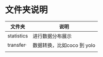 # 文件夹说明

| 文件夹     | 说明                       |
| ---------- | -------------------------- |
| statistics | 进行数据分布展示           |
| transfer·  | 数据转换，比如coco 到 yolo |
|            |                            |

